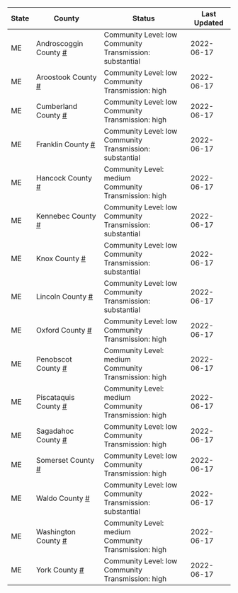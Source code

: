 State | County | Status | Last Updated
--- | --- | --- | --- 
ME | Androscoggin County <a href="#androscoggin_county">#</a> | <a name="androscoggin_county"></a>Community Level: low<br/>Community Transmission: substantial | 2022-06-17
ME | Aroostook County <a href="#aroostook_county">#</a> | <a name="aroostook_county"></a>Community Level: low<br/>Community Transmission: high | 2022-06-17
ME | Cumberland County <a href="#cumberland_county">#</a> | <a name="cumberland_county"></a>Community Level: low<br/>Community Transmission: high | 2022-06-17
ME | Franklin County <a href="#franklin_county">#</a> | <a name="franklin_county"></a>Community Level: low<br/>Community Transmission: substantial | 2022-06-17
ME | Hancock County <a href="#hancock_county">#</a> | <a name="hancock_county"></a>Community Level: medium<br/>Community Transmission: high | 2022-06-17
ME | Kennebec County <a href="#kennebec_county">#</a> | <a name="kennebec_county"></a>Community Level: low<br/>Community Transmission: substantial | 2022-06-17
ME | Knox County <a href="#knox_county">#</a> | <a name="knox_county"></a>Community Level: low<br/>Community Transmission: substantial | 2022-06-17
ME | Lincoln County <a href="#lincoln_county">#</a> | <a name="lincoln_county"></a>Community Level: low<br/>Community Transmission: substantial | 2022-06-17
ME | Oxford County <a href="#oxford_county">#</a> | <a name="oxford_county"></a>Community Level: low<br/>Community Transmission: high | 2022-06-17
ME | Penobscot County <a href="#penobscot_county">#</a> | <a name="penobscot_county"></a>Community Level: medium<br/>Community Transmission: high | 2022-06-17
ME | Piscataquis County <a href="#piscataquis_county">#</a> | <a name="piscataquis_county"></a>Community Level: medium<br/>Community Transmission: high | 2022-06-17
ME | Sagadahoc County <a href="#sagadahoc_county">#</a> | <a name="sagadahoc_county"></a>Community Level: low<br/>Community Transmission: high | 2022-06-17
ME | Somerset County <a href="#somerset_county">#</a> | <a name="somerset_county"></a>Community Level: low<br/>Community Transmission: high | 2022-06-17
ME | Waldo County <a href="#waldo_county">#</a> | <a name="waldo_county"></a>Community Level: low<br/>Community Transmission: substantial | 2022-06-17
ME | Washington County <a href="#washington_county">#</a> | <a name="washington_county"></a>Community Level: medium<br/>Community Transmission: high | 2022-06-17
ME | York County <a href="#york_county">#</a> | <a name="york_county"></a>Community Level: low<br/>Community Transmission: high | 2022-06-17

